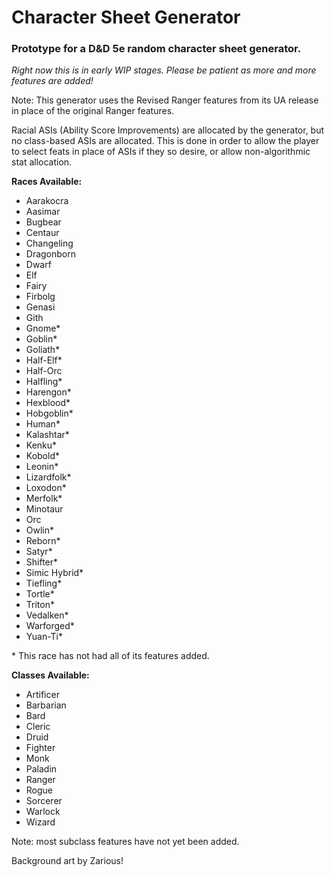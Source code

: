# Character Sheet Generator
### Prototype for a D&amp;D 5e random character sheet generator.
*Right now this is in early WIP stages. Please be patient as more and more features are added!*

Note: This generator uses the Revised Ranger features from its UA release in place of the original Ranger features.

Racial ASIs (Ability Score Improvements) are allocated by the generator, but no class-based ASIs are allocated. This is done in order to allow the player to select feats in place of ASIs if they so desire, or allow non-algorithmic stat allocation.

**Races Available:**
- Aarakocra
- Aasimar
- Bugbear
- Centaur
- Changeling
- Dragonborn
- Dwarf
- Elf
- Fairy
- Firbolg
- Genasi
- Gith
- Gnome*
- Goblin*
- Goliath*
- Half-Elf*
- Half-Orc
- Halfling*
- Harengon*
- Hexblood*
- Hobgoblin*
- Human*
- Kalashtar*
- Kenku*
- Kobold*
- Leonin*
- Lizardfolk*
- Loxodon*
- Merfolk*
- Minotaur
- Orc
- Owlin*
- Reborn*
- Satyr*
- Shifter*
- Simic Hybrid*
- Tiefling*
- Tortle*
- Triton*
- Vedalken*
- Warforged*
- Yuan-Ti*

\* This race has not had all of its features added.

**Classes Available:**
- Artificer
- Barbarian
- Bard
- Cleric
- Druid
- Fighter
- Monk
- Paladin
- Ranger
- Rogue
- Sorcerer
- Warlock
- Wizard

Note: most subclass features have not yet been added.

Background art by Zarious!
